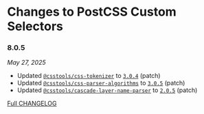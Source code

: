 # Changes to PostCSS Custom Selectors

### 8.0.5

_May 27, 2025_

- Updated [`@csstools/css-tokenizer`](https://github.com/csstools/postcss-plugins/tree/main/packages/css-tokenizer) to [`3.0.4`](https://github.com/csstools/postcss-plugins/tree/main/packages/css-tokenizer/CHANGELOG.md#304) (patch)
- Updated [`@csstools/css-parser-algorithms`](https://github.com/csstools/postcss-plugins/tree/main/packages/css-parser-algorithms) to [`3.0.5`](https://github.com/csstools/postcss-plugins/tree/main/packages/css-parser-algorithms/CHANGELOG.md#305) (patch)
- Updated [`@csstools/cascade-layer-name-parser`](https://github.com/csstools/postcss-plugins/tree/main/packages/cascade-layer-name-parser) to [`2.0.5`](https://github.com/csstools/postcss-plugins/tree/main/packages/cascade-layer-name-parser/CHANGELOG.md#205) (patch)

[Full CHANGELOG](https://github.com/csstools/postcss-plugins/tree/main/plugins/postcss-custom-selectors/CHANGELOG.md)
